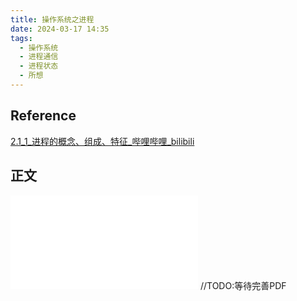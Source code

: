```yaml
---
title: 操作系统之进程
date: 2024-03-17 14:35
tags:
  - 操作系统
  - 进程通信
  - 进程状态
  - 所想
---
```

## Reference

[2.1_1_进程的概念、组成、特征_哔哩哔哩_bilibili](https://www.bilibili.com/video/BV1YE411D7nH?p=12&vd_source=0facd4aab4af4ac2b725f78a049c12b0)

## 正文

![](/images/posts/操作系统之进程_240317_140245.pdf)
//TODO:等待完善PDF
